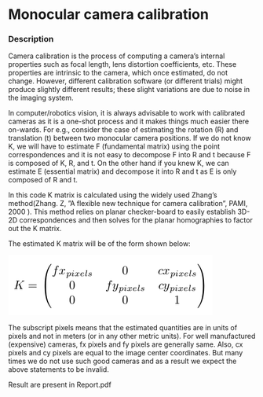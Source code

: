 # Monocular camera calibration

### Description

Camera calibration is the process of computing a camera’s internal properties such as focal length, lens distortion coefficients, etc. These properties are intrinsic to the camera, which once estimated, do not change. However, different calibration software (or different trials) might produce slightly different results; these slight variations are due to noise in the imaging system.

In computer/robotics vision, it is always advisable to work with calibrated cameras as it is a one-shot process and it makes things much easier there on-wards. For e.g., consider the case of estimating the rotation (R) and translation (t) between two monocular camera positions. If we do not know K, we will have to estimate F (fundamental matrix) using the point correspondences and it is not easy  to decompose F into R and t because F is composed of K, R, and t. On the other hand if you knew K, we can estimate E (essential matrix) and decompose it into R and t as E is only composed of R and t.

In this code K matrix is calculated using the widely used Zhang’s method(Zhang. Z, ”A flexible new technique for camera calibration”, PAMI, 2000 ). This method relies on planar checker-board to easily establish 3D-2D correspondences and then solves for the planar homographies to factor out the K matrix.

The estimated K matrix will be of the form shown below:

![K_matrix](K_matrix.png)

The subscript pixels means that the estimated quantities are in units of pixels and not in meters (or in any other metric units). For well manufactured (expensive) cameras, fx pixels and fy pixels are generally same. Also, cx pixels and cy pixels are equal to the image center coordinates. But many times we do not use such good cameras and as a result we expect the above statements to be invalid.

Result are present in Report.pdf